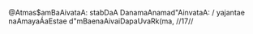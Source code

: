 @Atmas$amBaAivataA: stabDaA DanamaAnamad"AinvataA: /
yajantae naAmayaÁaEstae d"mBaenaAivaiDapaUvaRk(ma, //17//
